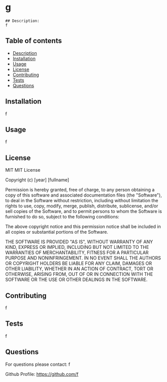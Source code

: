 # g
    
    ## Description:
    f
    
    
## Table of contents
* [Description](#description)
* [Installation](#installation)
* [Usage](#usage)
* [License](#license)
* [Contributing](#contribute)
* [Tests](#tests)
* [Questions](#questions)
    
## Installation
f

## Usage
f

## License
MIT
MIT License

Copyright (c) [year] [fullname]

Permission is hereby granted, free of charge, to any person obtaining a copy
of this software and associated documentation files (the "Software"), to deal
in the Software without restriction, including without limitation the rights
to use, copy, modify, merge, publish, distribute, sublicense, and/or sell
copies of the Software, and to permit persons to whom the Software is
furnished to do so, subject to the following conditions:

The above copyright notice and this permission notice shall be included in all
copies or substantial portions of the Software.

THE SOFTWARE IS PROVIDED "AS IS", WITHOUT WARRANTY OF ANY KIND, EXPRESS OR
IMPLIED, INCLUDING BUT NOT LIMITED TO THE WARRANTIES OF MERCHANTABILITY,
FITNESS FOR A PARTICULAR PURPOSE AND NONINFRINGEMENT. IN NO EVENT SHALL THE
AUTHORS OR COPYRIGHT HOLDERS BE LIABLE FOR ANY CLAIM, DAMAGES OR OTHER
LIABILITY, WHETHER IN AN ACTION OF CONTRACT, TORT OR OTHERWISE, ARISING FROM,
OUT OF OR IN CONNECTION WITH THE SOFTWARE OR THE USE OR OTHER DEALINGS IN THE
SOFTWARE.

## Contributing
f

## Tests
f

## Questions
For questions please contact: f

Github Profile: https://github.com/f 